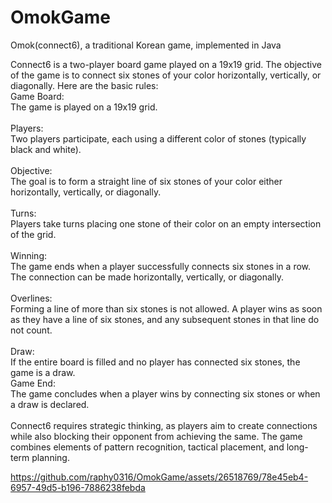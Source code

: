 # OmokGame
 Omok(connect6), a traditional Korean game, implemented in Java

Connect6 is a two-player board game played on a 19x19 grid. The objective of the game is to connect six stones of your color horizontally, vertically, or diagonally. Here are the basic rules:
<br>
Game Board:<br>
The game is played on a 19x19 grid.<br>
<br>
Players:<br>
Two players participate, each using a different color of stones (typically black and white).<br>
<br>
Objective:<br>
The goal is to form a straight line of six stones of your color either horizontally, vertically, or diagonally.<br>
<br>
Turns:<br>
Players take turns placing one stone of their color on an empty intersection of the grid.<br>
<br>
Winning:<br>
The game ends when a player successfully connects six stones in a row. The connection can be made horizontally, vertically, or diagonally.<br>
<br>
Overlines:<br>
Forming a line of more than six stones is not allowed. A player wins as soon as they have a line of six stones, and any subsequent stones in that line do not count.<br>
<br>
Draw:<br>
If the entire board is filled and no player has connected six stones, the game is a draw.<br>
Game End:<br>
The game concludes when a player wins by connecting six stones or when a draw is declared.<br>
<br>
Connect6 requires strategic thinking, as players aim to create connections while also blocking their opponent from achieving the same. The game combines elements of pattern recognition, tactical placement, and long-term planning.
<br>


https://github.com/raphy0316/OmokGame/assets/26518769/78e45eb4-6957-49d5-b196-7886238febda

